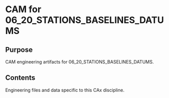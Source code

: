 # CAM for 06_20_STATIONS_BASELINES_DATUMS

## Purpose
CAM engineering artifacts for 06_20_STATIONS_BASELINES_DATUMS.

## Contents
Engineering files and data specific to this CAx discipline.
